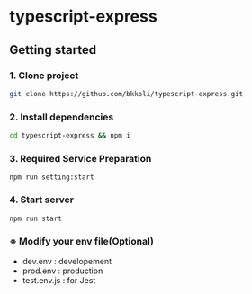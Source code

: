 # typescript-express

## Getting started

### 1. Clone project

```bash
git clone https://github.com/bkkoli/typescript-express.git
```

### 2. Install dependencies

```bash
cd typescript-express && npm i
```


### 3. Required Service Preparation

```
npm run setting:start
```

### 4. Start server

```bash
npm run start
```

### ※ Modify your env file(Optional)

- dev.env : developement
- prod.env : production
- test.env.js : for Jest